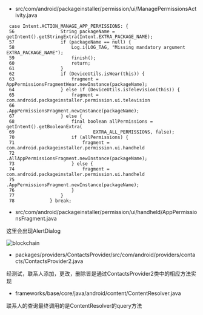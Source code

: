 -  src/com/android/packageinstaller/permission/ui/ManagePermissionsActivity.java
```
 case Intent.ACTION_MANAGE_APP_PERMISSIONS: {                                                                                                                                                
 56                 String packageName = getIntent().getStringExtra(Intent.EXTRA_PACKAGE_NAME);
 57                 if (packageName == null) {
 58                     Log.i(LOG_TAG, "Missing mandatory argument EXTRA_PACKAGE_NAME");
 59                     finish();
 60                     return;
 61                 }
 62                 if (DeviceUtils.isWear(this)) {
 63                     fragment = AppPermissionsFragmentWear.newInstance(packageName);
 64                 } else if (DeviceUtils.isTelevision(this)) {
 65                     fragment = com.android.packageinstaller.permission.ui.television
 66                             .AppPermissionsFragment.newInstance(packageName);
 67                 } else {
 68                     final boolean allPermissions = getIntent().getBooleanExtra(
 69                             EXTRA_ALL_PERMISSIONS, false);
 70                     if (allPermissions) {
 71                         fragment = com.android.packageinstaller.permission.ui.handheld
 72                                 .AllAppPermissionsFragment.newInstance(packageName);
 73                     } else {
 74                         fragment = com.android.packageinstaller.permission.ui.handheld
 75                                 .AppPermissionsFragment.newInstance(packageName);
 76                     }
 77                 }
 78             } break;

```

-  src/com/android/packageinstaller/permission/ui/handheld/AppPermissionsFragment.java

这里会出现AlertDialog 

![blockchain](https://github.com/openthos/community-analysis/blob/master/Daily%20Report/Screenshot_20190904-202216.png)


-  packages/providers/ContactsProvider/src/com/android/providers/contacts/ContactsProvider2.java

经测试，联系人添加，更改，删除皆是通过ContactsProvider2类中的相应方法实现

-  frameworks/base/core/java/android/content/ContentResolver.java

联系人的查询最终调用的是ContentResolver的query方法
